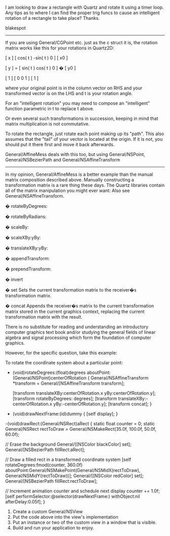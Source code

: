 I am looking to draw a rectangle with Quartz and rotate it using a timer loop.  Any tips as to where I can find the proper trig funcs to cause an intelligent rotation of a rectangle to take place?  Thanks.

blakespot

----

If you are using General/CGPoint etc. just as the c struct it is, the rotation matrix works like this for your rotations in Quartz2D:
    

[ x  ]             [ cos( t )  -sin( t )    0  ]        [ x0  ]

[  y  ]   =       [  sin( t )    cos( t )   0  ]    �  [  y0  ]

[ 1  ]             [    0           0       1  ]        [ 1    ]



where your original point is in the column vector on RHS and your transformed vector is on the LHS and t is your rotation angle.

For an "intelligent rotation" you may need to compose an "intelligent" function parametric in t to replace t above.

Or even several such transformations in succession, keeping in mind that matrix multiplication is not commutative.

To rotate the rectangle, just rotate each point making up its "path".
This also assumes that the "tail" of your vector is located at the origin. If it is not, you should put it there first and move it back afterwards.

General/AffineMess deals with this too, but using General/NSPoint, General/NSBezierPath and General/NSAffineTransform

----
In my opinion, General/AffineMess is a better example than the manual matrix composition described above.
Manually constructing a transformation matrix is a rare thing these days.  The Quartz libraries contain all of the matrix manipulation you might ever want: Also see General/NSAffineTransform.

� rotateByDegrees:

� rotateByRadians:

� scaleBy:

� scaleXBy:yBy:

� translateXBy:yBy:

� appendTransform:

� prependTransform:

� invert


� set
Sets the current transformation matrix to the receiver�s transformation matrix.

� concat
Appends the receiver�s matrix to the current transformation matrix stored in the current graphics context, replacing the current transformation matrix with the result.


There is no substitute for reading and understanding an introductory computer graphics text book and/or studying the general fields of linear algebra and signal processing which form the foundation of computer graphics.

However, for the specific question, take this example:

To rotate the coordinate system about a particular point:
    
- (void)rotateDegrees:(float)degrees aboutPoint:(General/NSPoint)centerOfRotation
{
   General/NSAffineTransform     *transform = General/[NSAffineTransform transform];
   
   [transform translateXBy:centerOfRotation.x yBy:centerOfRotation.y];
   [transform rotateByDegrees: degrees];
   [transform translateXBy:-centerOfRotation.x yBy:-centerOfRotation.y];
   [transform concat];
}


- (void)drawNextFrame:(id)dummy
{
   [self display];
}

-(void)drawRect:(General/NSRect)aRect
{
   static float    counter = 0;
   static General/NSRect rectToDraw = General/NSMakeRect(35.0f, 100.0f, 50.0f, 60.0f);
   
   // Erase the background
   General/[[NSColor blackColor] set];
   General/[NSBezierPath fillRect:aRect];   

   // Draw a filled rect in a transformed coordinate system
   [self rotateDegrees:fmod(counter, 360.0f) aboutPoint:General/NSMakePoint(General/NSMidX(rectToDraw), General/NSMidY(rectToDraw))];
   General/[[NSColor redColor] set];
   General/[NSBezierPath fillRect:rectToDraw];  

   // Increment animation counter and schedule next display
   counter += 1.0f;
   [self performSelector:@selector(drawNextFrame:) withObject:nil afterDelay:0.05f];
}


1) Create a custom General/NSView
2) Put the code above into the view's implementation
3) Put an instance or two of the custom view in a window that is visible.
4) Build and run your application to enjoy.